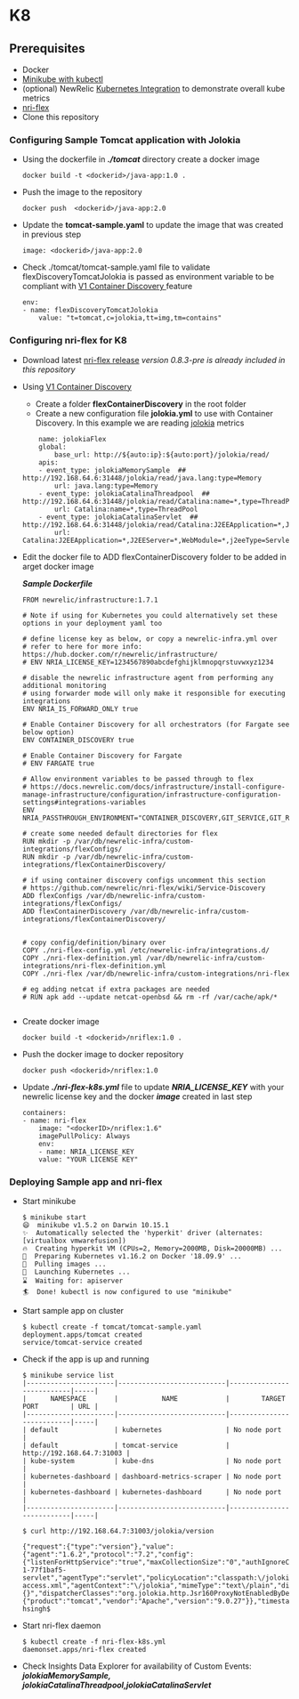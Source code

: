 # K8


## Prerequisites 


- Docker 
- [Minikube with kubectl](https://kubernetes.io/docs/tasks/tools/install-minikube/) 
- (optional) NewRelic [Kubernetes Integration](https://docs.newrelic.com/docs/integrations/kubernetes-integration/installation/kubernetes-installation-configuration) to demonstrate overall kube metrics 
- [nri-flex](https://github.com/newrelic/nri-flex)
- Clone this repository

### Configuring Sample Tomcat application with Jolokia

* Using the dockerfile in ***./tomcat*** directory create a docker image
  ```
  docker build -t <dockerid>/java-app:1.0 .
  ```

* Push the image to the repository 
    ```
    docker push  <dockerid>/java-app:2.0
    ```

* Update the **tomcat-sample.yaml** to update the image that was created in previous step
    ```
    image: <dockerid>/java-app:2.0
    ```

*  Check ./tomcat/tomcat-sample.yaml file to validate flexDiscoveryTomcatJolokia is passed as environment variable to be compliant with [V1 Container Discovery ](https://github.com/newrelic/nri-flex/wiki/Service-Discovery#v1-container-discovery) feature

    ```
    env:
    - name: flexDiscoveryTomcatJolokia
        value: "t=tomcat,c=jolokia,tt=img,tm=contains"
    ```

### Configuring nri-flex for K8

* Download latest [nri-flex release](https://github.com/newrelic/nri-flex/releases) *version 0.8.3-pre is already included in this repository*

* Using [V1 Container Discovery ](https://github.com/newrelic/nri-flex/wiki/Service-Discovery#v1-container-discovery)
    * Create a folder **flexContainerDiscovery** in the root folder
    * Create a new configuration file **jolokia.yml** to use with Container Discovery. In this example we are reading [jolokia](https://jolokia.org/index.html) metrics 
    
    ```
        name: jolokiaFlex
        global:
            base_url: http://${auto:ip}:${auto:port}/jolokia/read/
        apis: 
        - event_type: jolokiaMemorySample  ## http://192.168.64.6:31448/jolokia/read/java.lang:type=Memory
            url: java.lang:type=Memory
        - event_type: jolokiaCatalinaThreadpool  ##  http://192.168.64.6:31448/jolokia/read/Catalina:name=*,type=ThreadPool
            url: Catalina:name=*,type=ThreadPool
        - event_type: jolokiaCatalinaServlet  ## http://192.168.64.6:31448/jolokia/read/Catalina:J2EEApplication=*,J2EEServer=*,WebModule=*,j2eeType=Servlet,name=*
            url: Catalina:J2EEApplication=*,J2EEServer=*,WebModule=*,j2eeType=Servlet,name=*
    ```

* Edit the docker file to ADD flexContainerDiscovery folder to be added in arget docker image 
        
    ***Sample Dockerfile***

    ```
    FROM newrelic/infrastructure:1.7.1

    # Note if using for Kubernetes you could alternatively set these options in your deployment yaml too

    # define license key as below, or copy a newrelic-infra.yml over
    # refer to here for more info: https://hub.docker.com/r/newrelic/infrastructure/
    # ENV NRIA_LICENSE_KEY=1234567890abcdefghijklmnopqrstuvwxyz1234

    # disable the newrelic infrastructure agent from performing any additional monitoring
    # using forwarder mode will only make it responsible for executing integrations
    ENV NRIA_IS_FORWARD_ONLY true

    # Enable Container Discovery for all orchestrators (for Fargate see below option)
    ENV CONTAINER_DISCOVERY true

    # Enable Container Discovery for Fargate
    # ENV FARGATE true

    # Allow environment variables to be passed through to flex
    # https://docs.newrelic.com/docs/infrastructure/install-configure-manage-infrastructure/configuration/infrastructure-configuration-settings#integrations-variables
    ENV NRIA_PASSTHROUGH_ENVIRONMENT="CONTAINER_DISCOVERY,GIT_SERVICE,GIT_REPO,GIT_TOKEN,GIT_USER,INSIGHTS_API_KEY,INSIGHTS_URL,EVENT_LIMIT,FARGATE,METRIC_API_URL,METRIC_API_KEY"

    # create some needed default directories for flex
    RUN mkdir -p /var/db/newrelic-infra/custom-integrations/flexConfigs/
    RUN mkdir -p /var/db/newrelic-infra/custom-integrations/flexContainerDiscovery/

    # if using container discovery configs uncomment this section
    # https://github.com/newrelic/nri-flex/wiki/Service-Discovery
    ADD flexConfigs /var/db/newrelic-infra/custom-integrations/flexConfigs/
    ADD flexContainerDiscovery /var/db/newrelic-infra/custom-integrations/flexContainerDiscovery/


    # copy config/definition/binary over
    COPY ./nri-flex-config.yml /etc/newrelic-infra/integrations.d/
    COPY ./nri-flex-definition.yml /var/db/newrelic-infra/custom-integrations/nri-flex-definition.yml
    COPY ./nri-flex /var/db/newrelic-infra/custom-integrations/nri-flex

    # eg adding netcat if extra packages are needed
    # RUN apk add --update netcat-openbsd && rm -rf /var/cache/apk/*


    ```

* Create docker image 
        
    ```
    docker build -t <dockerid>/nriflex:1.0 .
    ```

* Push the docker image to docker repository
        
    ```
    docker push <dockerid>/nriflex:1.0
    ```


* Update ***./nri-flex-k8s.yml*** file to update ***NRIA_LICENSE_KEY*** with your newrelic license key and the docker ***image***  created in last step

    ```
    containers:
    - name: nri-flex
        image: "<dockerID>/nriflex:1.6"
        imagePullPolicy: Always
        env:
        - name: NRIA_LICENSE_KEY
        value: "YOUR LICENSE KEY"
    ```



### Deploying Sample app and nri-flex


* Start minikube 

    ```
    $ minikube start
    😄  minikube v1.5.2 on Darwin 10.15.1
    ✨  Automatically selected the 'hyperkit' driver (alternates: [virtualbox vmwarefusion])
    🔥  Creating hyperkit VM (CPUs=2, Memory=2000MB, Disk=20000MB) ...
    🐳  Preparing Kubernetes v1.16.2 on Docker '18.09.9' ...
    🚜  Pulling images ...
    🚀  Launching Kubernetes ... 
    ⌛  Waiting for: apiserver
    🏄  Done! kubectl is now configured to use "minikube"
    ```

* Start sample app on cluster 

    ```
   $ kubectl create -f tomcat/tomcat-sample.yaml
    deployment.apps/tomcat created
    service/tomcat-service created
    ```
* Check if the app is up and running
    ```
    $ minikube service list
    |----------------------|---------------------------|---------------------------|-----|
    |      NAMESPACE       |           NAME            |        TARGET PORT        | URL |
    |----------------------|---------------------------|---------------------------|-----|
    | default              | kubernetes                | No node port              |
    | default              | tomcat-service            | http://192.168.64.7:31003 |
    | kube-system          | kube-dns                  | No node port              |
    | kubernetes-dashboard | dashboard-metrics-scraper | No node port              |
    | kubernetes-dashboard | kubernetes-dashboard      | No node port              |
    |----------------------|---------------------------|---------------------------|-----|
    
    $ curl http://192.168.64.7:31003/jolokia/version

    {"request":{"type":"version"},"value":{"agent":"1.6.2","protocol":"7.2","config":{"listenForHttpService":"true","maxCollectionSize":"0","authIgnoreCerts":"false","agentId":"172.17.0.7-1-77f1baf5-servlet","agentType":"servlet","policyLocation":"classpath:\/jolokia-access.xml","agentContext":"\/jolokia","mimeType":"text\/plain","discoveryEnabled":"false","streaming":"true","historyMaxEntries":"10","allowDnsReverseLookup":"true","maxObjects":"0","debug":"false","serializeException":"false","detectorOptions":"{}","dispatcherClasses":"org.jolokia.http.Jsr160ProxyNotEnabledByDefaultAnymoreDispatcher","maxDepth":"15","authMode":"basic","authMatch":"any","canonicalNaming":"true","allowErrorDetails":"true","realm":"jolokia","includeStackTrace":"true","useRestrictorService":"false","debugMaxEntries":"100"},"info":{"product":"tomcat","vendor":"Apache","version":"9.0.27"}},"timestamp":1574190262,"status":200}C02WXBLUJG5J:k8 hsingh$ 
    ```
* Start nri-flex daemon
    ```
    $ kubectl create -f nri-flex-k8s.yml
    daemonset.apps/nri-flex created
    ```

* Check Insights Data Explorer for availability of Custom Events: ***jolokiaMemorySample, jolokiaCatalinaThreadpool,jolokiaCatalinaServlet***


